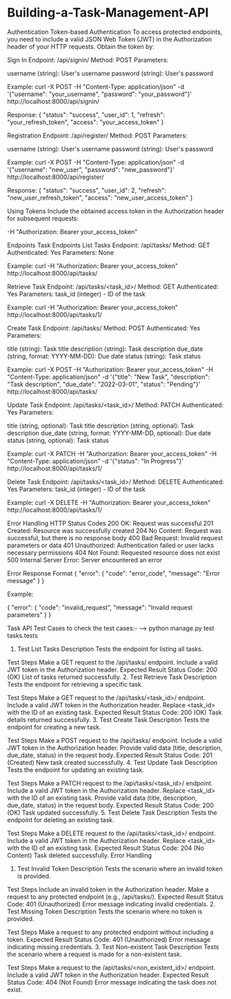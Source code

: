# Building-a-Task-Management-API
Authentication
Token-based Authentication
To access protected endpoints, you need to include a valid JSON Web Token (JWT) in the Authorization header of your HTTP requests. Obtain the token by:

Sign In
Endpoint: /api/signin/
Method: POST
Parameters:

username (string): User's username
password (string): User's password

Example:
curl -X POST -H "Content-Type: application/json" -d '{"username": "your_username", "password": "your_password"}' http://localhost:8000/api/signin/

Response:
{
    "status": "success",
    "user_id": 1,
    "refresh": "your_refresh_token",
    "access": "your_access_token"
}


Registration
Endpoint: /api/register/
Method: POST
Parameters:

username (string): User's username
password (string): User's password

Example:
curl -X POST -H "Content-Type: application/json" -d '{"username": "new_user", "password": "new_password"}' http://localhost:8000/api/register/

Response:
{
    "status": "success",
    "user_id": 2,
    "refresh": "new_user_refresh_token",
    "access": "new_user_access_token"
}

Using Tokens
Include the obtained access token in the Authorization header for subsequent requests:

-H "Authorization: Bearer your_access_token"

Endpoints
Task Endpoints
List Tasks
Endpoint: /api/tasks/
Method: GET
Authenticated: Yes
Parameters: None

Example:
curl -H "Authorization: Bearer your_access_token" http://localhost:8000/api/tasks/

Retrieve Task
Endpoint: /api/tasks/<task_id>/
Method: GET
Authenticated: Yes
Parameters: task_id (integer) - ID of the task

Example:
curl -H "Authorization: Bearer your_access_token" http://localhost:8000/api/tasks/1/

Create Task
Endpoint: /api/tasks/
Method: POST
Authenticated: Yes
Parameters:

title (string): Task title
description (string): Task description
due_date (string, format: YYYY-MM-DD): Due date
status (string): Task status

Example:
curl -X POST -H "Authorization: Bearer your_access_token" -H "Content-Type: application/json" -d '{"title": "New Task", "description": "Task description", "due_date": "2022-03-01", "status": "Pending"}' http://localhost:8000/api/tasks/

Update Task
Endpoint: /api/tasks/<task_id>/
Method: PATCH
Authenticated: Yes
Parameters:

title (string, optional): Task title
description (string, optional): Task description
due_date (string, format: YYYY-MM-DD, optional): Due date
status (string, optional): Task status

Example:
curl -X PATCH -H "Authorization: Bearer your_access_token" -H "Content-Type: application/json" -d '{"status": "In Progress"}' http://localhost:8000/api/tasks/1/

Delete Task
Endpoint: /api/tasks/<task_id>/
Method: DELETE
Authenticated: Yes
Parameters: task_id (integer) - ID of the task

Example:
curl -X DELETE -H "Authorization: Bearer your_access_token" http://localhost:8000/api/tasks/1/

Error Handling
HTTP Status Codes
200 OK: Request was successful
201 Created: Resource was successfully created
204 No Content: Request was successful, but there is no response body
400 Bad Request: Invalid request parameters or data
401 Unauthorized: Authentication failed or user lacks necessary permissions
404 Not Found: Requested resource does not exist
500 Internal Server Error: Server encountered an error

Error Response Format
{
    "error": {
        "code": "error_code",
        "message": "Error message"
    }
}

Example:

{
    "error": {
        "code": "invalid_request",
        "message": "Invalid request parameters"
    }
}

Task API Test Cases
to check the test cases:- --> python manage.py test tasks.tests

1. Test List Tasks
Description
Tests the endpoint for listing all tasks.

Test Steps
Make a GET request to the /api/tasks/ endpoint.
Include a valid JWT token in the Authorization header.
Expected Result
Status Code: 200 (OK)
List of tasks returned successfully.
2. Test Retrieve Task
Description
Tests the endpoint for retrieving a specific task.

Test Steps
Make a GET request to the /api/tasks/<task_id>/ endpoint.
Include a valid JWT token in the Authorization header.
Replace <task_id> with the ID of an existing task.
Expected Result
Status Code: 200 (OK)
Task details returned successfully.
3. Test Create Task
Description
Tests the endpoint for creating a new task.

Test Steps
Make a POST request to the /api/tasks/ endpoint.
Include a valid JWT token in the Authorization header.
Provide valid data (title, description, due_date, status) in the request body.
Expected Result
Status Code: 201 (Created)
New task created successfully.
4. Test Update Task
Description
Tests the endpoint for updating an existing task.

Test Steps
Make a PATCH request to the /api/tasks/<task_id>/ endpoint.
Include a valid JWT token in the Authorization header.
Replace <task_id> with the ID of an existing task.
Provide valid data (title, description, due_date, status) in the request body.
Expected Result
Status Code: 200 (OK)
Task updated successfully.
5. Test Delete Task
Description
Tests the endpoint for deleting an existing task.

Test Steps
Make a DELETE request to the /api/tasks/<task_id>/ endpoint.
Include a valid JWT token in the Authorization header.
Replace <task_id> with the ID of an existing task.
Expected Result
Status Code: 204 (No Content)
Task deleted successfully.
Error Handling
1. Test Invalid Token
Description
Tests the scenario where an invalid token is provided.

Test Steps
Include an invalid token in the Authorization header.
Make a request to any protected endpoint (e.g., /api/tasks/).
Expected Result
Status Code: 401 (Unauthorized)
Error message indicating invalid credentials.
2. Test Missing Token
Description
Tests the scenario where no token is provided.

Test Steps
Make a request to any protected endpoint without including a token.
Expected Result
Status Code: 401 (Unauthorized)
Error message indicating missing credentials.
3. Test Non-existent Task
Description
Tests the scenario where a request is made for a non-existent task.

Test Steps
Make a request to the /api/tasks/<non_existent_id>/ endpoint.
Include a valid JWT token in the Authorization header.
Expected Result
Status Code: 404 (Not Found)
Error message indicating the task does not exist.

